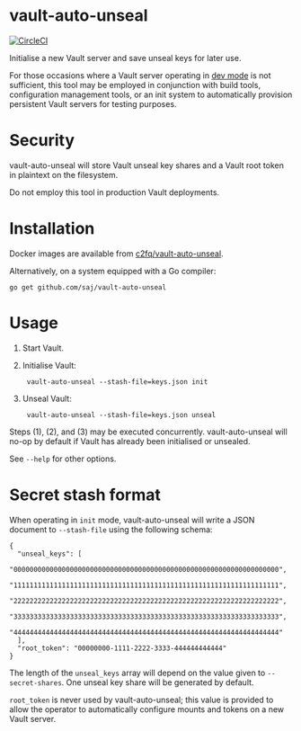 # vault-auto-unseal

[![CircleCI](https://circleci.com/gh/saj/vault-auto-unseal/tree/master.svg?style=svg&circle-token=f0164b373e028d3daadeec4500d8e4747e51f07d)](https://circleci.com/gh/saj/vault-auto-unseal/tree/master)

Initialise a new Vault server and save unseal keys for later use.

For those occasions where a Vault server operating in [dev mode][vault-dev-mode]
is not sufficient, this tool may be employed in conjunction with build tools,
configuration management tools, or an init system to automatically provision
persistent Vault servers for testing purposes.

[vault-dev-mode]: https://www.vaultproject.io/docs/concepts/dev-server.html


# Security

vault-auto-unseal will store Vault unseal key shares and a Vault root token in
plaintext on the filesystem.

Do not employ this tool in production Vault deployments.


# Installation

Docker images are available from [c2fq/vault-auto-unseal][dh-repo].

Alternatively, on a system equipped with a Go compiler:

    go get github.com/saj/vault-auto-unseal

[dh-repo]: https://hub.docker.com/r/c2fq/vault-auto-unseal/


# Usage

1. Start Vault.

2. Initialise Vault:

        vault-auto-unseal --stash-file=keys.json init

3. Unseal Vault:

        vault-auto-unseal --stash-file=keys.json unseal

Steps (1), (2), and (3) may be executed concurrently.  vault-auto-unseal will
no-op by default if Vault has already been initialised or unsealed.

See `--help` for other options.


# Secret stash format

When operating in `init` mode, vault-auto-unseal will write a JSON document to
`--stash-file` using the following schema:

    {
      "unseal_keys": [
    	"000000000000000000000000000000000000000000000000000000000000000000",
    	"111111111111111111111111111111111111111111111111111111111111111111",
    	"222222222222222222222222222222222222222222222222222222222222222222",
    	"333333333333333333333333333333333333333333333333333333333333333333",
    	"444444444444444444444444444444444444444444444444444444444444444444"
      ],
      "root_token": "00000000-1111-2222-3333-444444444444"
    }

The length of the `unseal_keys` array will depend on the value given to
`--secret-shares`.  One unseal key share will be generated by default.

`root_token` is never used by vault-auto-unseal; this value is provided to allow
the operator to automatically configure mounts and tokens on a new Vault server.
